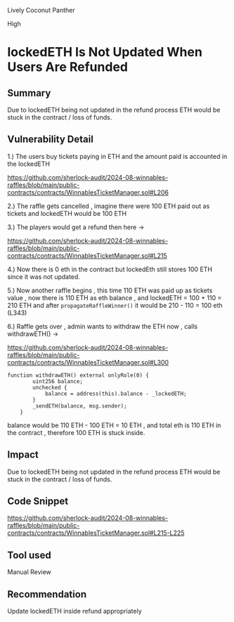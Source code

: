 Lively Coconut Panther

High

# lockedETH Is Not Updated When Users Are Refunded

## Summary

Due to lockedETH being not updated in the refund process ETH would be stuck in the contract / loss of funds.

## Vulnerability Detail

1.) The users buy tickets paying in ETH and the amount paid is accounted in the lockedETH 

https://github.com/sherlock-audit/2024-08-winnables-raffles/blob/main/public-contracts/contracts/WinnablesTicketManager.sol#L206

2.) The raffle gets cancelled , imagine there were 100 ETH paid out as tickets and lockedETH would be 100 ETH

3.) The players would get a refund then here -> 

https://github.com/sherlock-audit/2024-08-winnables-raffles/blob/main/public-contracts/contracts/WinnablesTicketManager.sol#L215

4.) Now there is 0 eth in the contract but lockedEth still stores 100 ETH since it was not updated.

5.) Now another raffle begins , this time 110 ETH was paid up as tickets value , now there is 110 ETH as eth balance , and lockedETH  = 100 + 110 = 210 ETH and after `propagateRaffleWinner()` it would be 210 - 110 = 100 eth (L343)

6.) Raffle gets over , admin wants to withdraw the ETH now , calls withdrawETH() ->

https://github.com/sherlock-audit/2024-08-winnables-raffles/blob/main/public-contracts/contracts/WinnablesTicketManager.sol#L300

```solidity
function withdrawETH() external onlyRole(0) {
        uint256 balance;
        unchecked {
            balance = address(this).balance - _lockedETH;
        }
        _sendETH(balance, msg.sender);
    }
```

balance would be 110 ETH - 100 ETH = 10 ETH , and total eth is 110 ETH in the contract , therefore 100 ETH is stuck inside.

## Impact

Due to lockedETH being not updated in the refund process ETH would be stuck in the contract / loss of funds.

## Code Snippet

https://github.com/sherlock-audit/2024-08-winnables-raffles/blob/main/public-contracts/contracts/WinnablesTicketManager.sol#L215-L225

## Tool used

Manual Review

## Recommendation

Update lockedETH inside refund appropriately